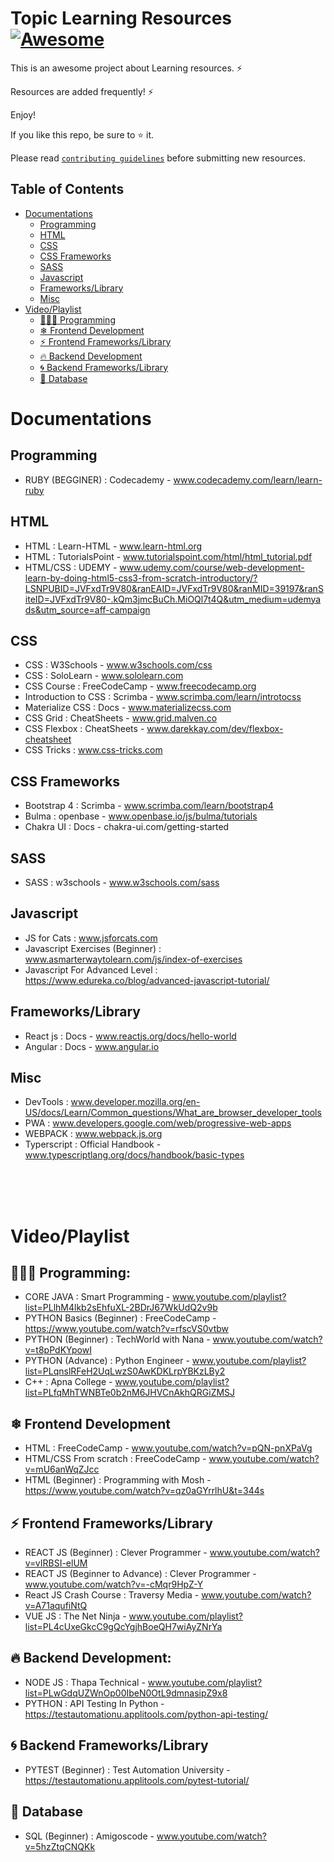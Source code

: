 # Topic Learning Resources [![Awesome](https://cdn.rawgit.com/sindresorhus/awesome/d7305f38d29fed78fa85652e3a63e154dd8e8829/media/badge.svg)](https://github.com/debrajhyper)

This is an awesome project about Learning resources. ⚡

Resources are added frequently! ⚡

Enjoy!

If you like this repo, be sure to ⭐ it.

Please read [`contributing guidelines`](./CONTRIBUTING.md) before submitting new resources.

## Table of Contents
- [Documentations](#documentations)
    - [Programming](#programming)
    - [HTML](#html)
    - [CSS](#css)
    - [CSS Frameworks](#css-frameworks)
    - [SASS](#sass)
    - [Javascript](#javascript)
    - [Frameworks/Library](#frameworkslibrary)
    - [Misc](#misc)
- [Video/Playlist](#videoplaylist)
  - [👩🏻‍💻 Programming](#-programming)
  - [❄ Frontend Development](#-frontend-development)
  - [⚡ Frontend Frameworks/Library](#-frontend-frameworkslibrary)
  - [🔥 Backend Development](#-backend-development)
  - [🌀 Backend Frameworks/Library](#-backend-frameworkslibrary)
  - [📂 Database](#database)

# Documentations

## Programming
- RUBY (BEGGINER) : Codecademy - www.codecademy.com/learn/learn-ruby
## HTML
- HTML : Learn-HTML - www.learn-html.org
- HTML : TutorialsPoint - www.tutorialspoint.com/html/html_tutorial.pdf
- HTML/CSS : UDEMY - www.udemy.com/course/web-development-learn-by-doing-html5-css3-from-scratch-introductory/?LSNPUBID=JVFxdTr9V80&ranEAID=JVFxdTr9V80&ranMID=39197&ranSiteID=JVFxdTr9V80-.kQm3jmcBuCh.MiOQl7t4Q&utm_medium=udemyads&utm_source=aff-campaign

## CSS
- CSS : W3Schools - www.w3schools.com/css
- CSS : SoloLearn - www.sololearn.com
- CSS Course : FreeCodeCamp - www.freecodecamp.org
- Introduction to CSS : Scrimba - www.scrimba.com/learn/introtocss
- Materialize CSS : Docs - www.materializecss.com
- CSS Grid : CheatSheets - www.grid.malven.co
- CSS Flexbox : CheatSheets - www.darekkay.com/dev/flexbox-cheatsheet
- CSS Tricks : www.css-tricks.com

## CSS Frameworks
- Bootstrap 4 : Scrimba - www.scrimba.com/learn/bootstrap4
- Bulma : openbase - www.openbase.io/js/bulma/tutorials
- Chakra UI : Docs - chakra-ui.com/getting-started

## SASS
- SASS : w3schools - www.w3schools.com/sass

## Javascript
- JS for Cats : www.jsforcats.com
- Javascript Exercises (Beginner) : www.asmarterwaytolearn.com/js/index-of-exercises
- Javascript For Advanced Level : https://www.edureka.co/blog/advanced-javascript-tutorial/

## Frameworks/Library
- React js : Docs - www.reactjs.org/docs/hello-world
- Angular : Docs - www.angular.io
 
## Misc
- DevTools : www.developer.mozilla.org/en-US/docs/Learn/Common_questions/What_are_browser_developer_tools
- PWA : www.developers.google.com/web/progressive-web-apps
- WEBPACK : www.webpack.js.org
- Typerscript : Official Handbook - www.typescriptlang.org/docs/handbook/basic-types

<br/>
<br/>
<br/>

# Video/Playlist

## 👩🏻‍💻 Programming: 
- CORE JAVA : Smart Programming - www.youtube.com/playlist?list=PLlhM4lkb2sEhfuXL-2BDrJ67WkUdQ2v9b
- PYTHON Basics (Beginner) : FreeCodeCamp - https://www.youtube.com/watch?v=rfscVS0vtbw
- PYTHON (Beginner) : 
TechWorld with Nana - www.youtube.com/watch?v=t8pPdKYpowI
- PYTHON (Advance) : Python Engineer - www.youtube.com/playlist?list=PLqnslRFeH2UqLwzS0AwKDKLrpYBKzLBy2
- C++ : Apna College - www.youtube.com/playlist?list=PLfqMhTWNBTe0b2nM6JHVCnAkhQRGiZMSJ


## ❄ Frontend Development
- HTML : FreeCodeCamp - www.youtube.com/watch?v=pQN-pnXPaVg
- HTML/CSS From scratch : FreeCodeCamp - www.youtube.com/watch?v=mU6anWqZJcc
- HTML (Beginner) : Programming with Mosh - https://www.youtube.com/watch?v=qz0aGYrrlhU&t=344s

## ⚡ Frontend Frameworks/Library

- REACT JS (Beginner) : Clever Programmer - www.youtube.com/watch?v=vIRBSI-elUM
- REACT JS (Beginner to Advance) : Clever Programmer - www.youtube.com/watch?v=-cMqr9HpZ-Y
- React JS Crash Course : Traversy Media - www.youtube.com/watch?v=A71aqufiNtQ
- VUE JS : The Net Ninja - www.youtube.com/playlist?list=PL4cUxeGkcC9gQcYgjhBoeQH7wiAyZNrYa

## 🔥 Backend Development:

- NODE JS : Thapa Technical - www.youtube.com/playlist?list=PLwGdqUZWnOp00IbeN0OtL9dmnasipZ9x8
- PYTHON : API Testing In Python - https://testautomationu.applitools.com/python-api-testing/

## 🌀 Backend Frameworks/Library
- PYTEST (Beginner) : Test Automation University - https://testautomationu.applitools.com/pytest-tutorial/
## 📂 Database
- SQL (Beginner) : Amigoscode - www.youtube.com/watch?v=5hzZtqCNQKk

